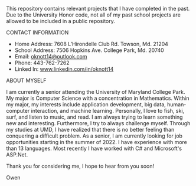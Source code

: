 This repository contains relevant projects that I have completed in the past. Due to the University Honor code, not all of my past school projects are allowed to be included in a public repository. 

CONTACT INFORMATION

- Home Address: 7608 L’Hirondelle Club Rd. Towson, Md. 21204
- School Address: 7506 Hopkins Ave. College Park, Md. 20740
- Email: oknott14@outlook.com
- Phone: 443-762-7262
- Linked In: www.linkedin.com/in/oknott14


ABOUT MYSELF

I am currently a senior attending the University of Maryland College Park. My major is Computer Science with a concentration in Mathematics. Within my major, my interests include application development, big data, human-computer interaction, and machine learning. Personally, I love to fish, ski, surf, and listen to music, and read. I am always trying to learn something new and interesting. Furthermore, I try to always challenge myself. Through my studies at UMD, I have realized that there is no better feeling than conquering a difficult problem. As a senior, I am currently looking for job opportunities starting in the summer of 2022. I have experience with more than 13 languages. Most recently I have worked with C# and Microsoft's ASP.Net. 
	
Thank you for considering me, I hope to hear from you soon!

Owen



 
